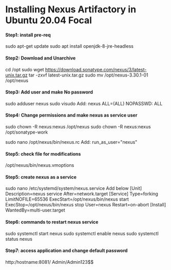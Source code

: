 # Installing  Nexus Artifactory in Ubuntu 20.04 Focal

#### Step1: install pre-req

sudo apt-get update
sudo apt install openjdk-8-jre-headless

#### Step2: Download and Unarchive
cd /opt
sudo wget https://download.sonatype.com/nexus/3/latest-unix.tar.gz
tar -zxvf latest-unix.tar.gz
sudo mv /opt/nexus-3.30.1-01 /opt/nexus

#### Step3: Add user and make No password

sudo adduser nexus
sudo visudo
Add:
nexus ALL=(ALL) NOPASSWD: ALL

#### Step4: Change permissions and make nexus as service user
sudo chown -R nexus:nexus /opt/nexus
sudo chown -R nexus:nexus /opt/sonatype-work

sudo nano /opt/nexus/bin/nexus.rc
Add:
run_as_user="nexus"

#### Step5: check file for modifications

/opt/nexus/bin/nexus.vmoptions

#### Step5: create nexus as a service

sudo nano /etc/systemd/system/nexus.service
Add below
[Unit]
Description=nexus service
After=network.target
[Service]
Type=forking
LimitNOFILE=65536
ExecStart=/opt/nexus/bin/nexus start
ExecStop=/opt/nexus/bin/nexus stop
User=nexus
Restart=on-abort
[Install]
WantedBy=multi-user.target

#### Step6:  commands to restart nexus service

sudo systemctl start nexus
sudo systemctl enable nexus
sudo systemctl status nexus

#### Step7: access application and change default password

http:/hostname:8081/
Admin/Admin123$$
